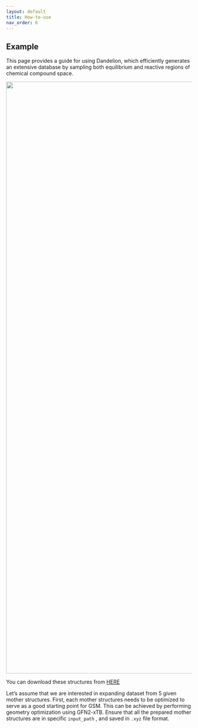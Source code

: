 ```yaml
---
layout: default
title: How-to-use
nav_order: 6
---
```


## Example 
<html lang="en">
                        <p>This page provides a guide for using Dandelion, which efficiently generates an extensive database by sampling both equilibrium and reactive regions of chemical compound space.</p>
                        <div align="center">
                            <img width="1600" alt="all" src="https://github.com/user-attachments/assets/6ff5bf37-7ce5-4980-a268-ee0f1d2c185d"/>
                        </div>
                        <p>
                            You can download these structures from <a href="https://github.com/mhyeok1/dand_docs/blob/docs/assets/mother_structures_for_tut.Zip">HERE</a>
                        </p>
                        <p>
                            Let’s assume that we are interested in expanding dataset from 5 given mother structures. First, each mother structures needs to be optimized to serve as a good starting point for GSM. This can be achieved by performing geometry optimization using GFN2-xTB. Ensure that all the prepared mother structures are in specific <code class="language-plaintext highlighter-rouge">input_path</code>
                            , and saved in <code class="language-plaintext highlighter-rouge">.xyz</code>
                            file format.
                        </p>
                        <!-- 파일명: _includes/tabs1.html -->
                        <style>
                            /* 외부 탭 (상위 탭) CSS */
                            .outer-tabs {
                                display: flex;
                                flex-wrap: wrap !important;
                                /* 절대 줄바꿈 X */
                                width: 100% !important;
                                /* 부모 너비만큼 확장 */
                                max-width: none !important;
                                /* 테마의 max-width 제한 해제 */
                                overflow-x: auto !important;
                                margin-bottom: 1rem;
                                
                            }

                            .outer-tabs input[type="radio"] {
                                display: none;
                            }

                            .outer-tabs label {
                                background: #eee;
                                padding: 0.5rem 1rem;
                                margin-right: 0.2rem;
                                cursor: pointer;
                                border-radius: 5px 5px 0 0;
                            }

                            .outer-tabs .outer-tab {
                                display: none;
                                z-index:2;
                                left:20px;
                                top: 670px;
                                width: 100%;
                                position:absolute;
                                margin: 0; 
                                border: 1px solid #ccc;
                                padding: 1rem;
                                border-radius: 0 5px 5px 5px;
                                background: #f9f9f9;
                                height:470px;
                            }
                            .next{
                                position:relative;
                            }
                            .outer-tabs input[type="radio"]:checked + label {
                                background: #ddd;
                                
                            }

                            .outer-tabs input[type="radio"]:checked + label + .outer-tab {
                                display: block;
                            }

                            /* 내부(하위) 탭 CSS */
                            .nested-tabs {
                                position:relative;
                                display: flex;
                                flex-wrap: wrap;
                                margin-bottom: 1rem;
                            }

                            .nested-tabs input[type="radio"] {
                                display: none;
                            }

                            .nested-tabs label {
                                background: #eee;
                                padding: 0.4rem 0.8rem;
                                margin-right: 0.2rem;
                                cursor: pointer;
                                border-radius: 3px 3px 0 0;
                                font-size: 0.9rem;
                            }

                            .nested-tabs .nested-tab {
                                position: absolute;
                                display: none;
                                top: 35px;
                                width: 100%;
                                border: 1px solid #ccc;
                                padding: 1rem;
                                border-radius: 0 3px 3px 3px;
                                background: #f9f9f9;
                                font-size: 0.9rem;
                            }

                            .nested-tabs input[type="radio"]:checked + label {
                                background: #ddd;
                            }

                            .nested-tabs input[type="radio"]:checked + label + .nested-tab {
                                display: block;
                            }

                            /* 트리 구조 전체에 폰트를 강제 적용하는 예시 */
                            .tree-structure {
                                font-family: "Courier New", Courier, monospace;
                                white-space: pre;
                                /* 트리 구조 줄맞춤 유지 */
                                font-size: 14px;
                                /* 필요에 따라 조정 */
                            }
                        </style>
                        <div class="outer-tabs">
                            <!-- 상위 탭 1: Structure -->
                            <input type="radio" name="outer-tabs" id="outer-tab-structure" checked=""/>
                            <label for="outer-tab-structure">Molecular Structure</label>
                            <div class="outer-tab">
                                <!-- 내부 탭: Structure 1 ~ 5 -->
                                <div class="nested-tabs">
                                    <!-- Structure 1 탭 -->
                                    <input type="radio" name="nested-tabs" id="nested-tab-1" checked=""/>
                                    <label for="nested-tab-1">Cl7138</label>
                                    <div class="nested-tab">
                                        <pre>11

Cl          -2.26279631     0.43247998    -0.04641091
C           -0.53339796     0.40058085    -0.02301215
C            0.27488623     1.56165626    -0.05319137
C            1.59527547     1.26911727    -0.03881976
S            1.87989529    -0.43724943     0.01532471
C            0.17575256    -0.76865423     0.01684597
N           -0.31260451    -2.04617746     0.13293541
H           -0.12640769     2.55744176    -0.08718073
H            2.43239654     1.93559234    -0.05293046
H            0.29134973    -2.78353992    -0.19312943
H           -1.28066134    -2.14438544    -0.13694928
        </pre>
                                    </div>
                                    <!-- Structure 2 탭 -->
                                    <input type="radio" name="nested-tabs" id="nested-tab-2"/>
                                    <label for="nested-tab-2">Cl7164</label>
                                    <div class="nested-tab">
                                        <pre>11

Cl          -2.39258127     0.28231570    -0.01385005
C           -0.68310066     0.20635979    -0.00403803
C            0.16552497     1.27600708     0.00026502
N            1.44362678     0.77431569     0.00784403
C            1.39365231    -0.58454810     0.00826508
C            0.08349707    -0.98200816     0.00096948
O            2.50361977    -1.35609092     0.01501512
H           -0.03190061     2.32693767    -0.00140328
H            2.27812655     1.33804774     0.01230499
H           -0.28142194    -1.98626313    -0.00060125
H            3.29566201    -0.80722536     0.01951589
        </pre>
                                    </div>
                                    <!-- Structure 3 탭 -->
                                    <input type="radio" name="nested-tabs" id="nested-tab-3"/>
                                    <label for="nested-tab-3">Cl7166</label>
                                    <div class="nested-tab">
                                        <pre>11

Cl          -2.00893918     0.40295557    -0.00764421
C           -0.29771663     0.35154368    -0.00075549
C            0.54793878     1.43295658     0.00409959
N            1.81992358     0.96593316     0.00865862
C            1.80854293    -0.39913088     0.00682335
C            0.50099341    -0.81752681     0.00095918
O            0.01488146    -2.08621568    -0.00268068
H            0.31666509     2.47770505     0.00452804
H            2.64817101     1.53578659     0.01277203
H            2.71386897    -0.97278066     0.00975244
H            0.74959357    -2.70839460    -0.00051687         
        </pre>
                                    </div>
                                    <!-- Structure 4 탭 -->
                                    <input type="radio" name="nested-tabs" id="nested-tab-4"/>
                                    <label for="nested-tab-4">Cl7168</label>
                                    <div class="nested-tab">
                                        <pre>11

Cl          -2.01971811     0.41732375    -0.00701530
C           -0.30596543     0.36509037    -0.00029388
C            0.56777110     1.47712449     0.00608804
C            1.83906018     0.98609080     0.00989984
N            1.77171936    -0.38218797     0.00608191
C            0.46616306    -0.77046403    -0.00014784
O            0.07632092    -2.06553918    -0.00504359
H            0.26865357     2.50434058     0.00754660
H            2.78137460     1.49355488     0.01497598
H            2.56698811    -0.99998241     0.00769027
H            0.84415267    -2.64700730    -0.00383202
        </pre>
                                    </div>
                                    <!-- Structure 5 탭 -->
                                    <input type="radio" name="nested-tabs" id="nested-tab-5"/>
                                    <label for="nested-tab-5">Cl7188</label>
                                    <div class="nested-tab">
                                        <pre>11

O           -2.77130538     0.48671433    -0.01587455
N           -1.38919947     0.48754498    -0.00810904
C           -0.59828425     1.57889594    -0.00382135
C            0.70875931     1.15154908     0.00349984
C            0.66708077    -0.25141656     0.00339239
C           -0.65288767    -0.64382920    -0.00390799
Cl           2.01857151    -1.30606170     0.01101477
H           -3.06365189     1.40967237    -0.01669118
H           -1.00051429     2.57314043    -0.00614438
H            1.58418729     1.76695954     0.00832626
H           -1.10380593    -1.61309521    -0.00634078
        </pre>
                                    </div>
                                </div>
                            </div>
                            <!-- 상위 탭 2: File Structure -->
                            <input type="radio" name="outer-tabs" id="outer-tab-file"/>
                            <label for="outer-tab-file">File Structure</label>
                            <div class="outer-tab">
                                <pre class="tree-structure">📂 mother_strucs
 ├── 📂 Cl7138
 │   └── 📂 ClGeom-m7138-i1-c1-opt
 │       └── 📄 struc.xyz
 ├── 📂 Cl7164
 │   └── 📂 ClGeom-m7164-i1-c1-opt
 │       └── 📄 struc.xyz
 ├── 📂 Cl7166
 │   └── 📂 ClGeom-m7166-i1-c1-opt
 │       └── 📄 struc.xyz
 ├── 📂 Cl7168
 │   └── 📂 ClGeom-m7168-i1-c1-opt
 │       └── 📄 struc.xyz
 └── 📂 Cl7188
     └── 📂 ClGeom-m7188-i1-c1-opt
         └── 📄 struc.xyz
    </pre></div> </div><p class="next"><pre>













        




        
    </pre>To run dandelion, your current conda environment should be <strong>ts</strong>. You can enter the following command in terminal for more information:</p> <div class="language-python highlighter-rouge"><div class="highlight"><pre class="highlight"><code><span class="err">$</span> <span class="n">dandelion_sample</span> <span class="o">-</span><span class="n">h</span>

<span class="n">usage</span><span class="p">:</span> <span class="n">dandelion_sample</span> <span class="p">[</span><span class="o">-</span><span class="n">h</span><span class="p">]</span> <span class="o">-</span><span class="n">i</span> <span class="n">INPUT_PATH</span> <span class="o">-</span><span class="n">o</span> <span class="n">OUTPUT_PATH</span> <span class="o">-</span><span class="n">n</span> <span class="n">MAX_WORKERS</span>

<span class="n">Do</span> <span class="n">SEGSM</span> <span class="ow">and</span> <span class="n">NEB</span> <span class="k">from</span> <span class="n">mother</span> <span class="n">structures</span><span class="p">,</span> <span class="n">Other</span> <span class="n">parameters</span> <span class="n">can</span> <span class="n">be</span> <span class="nb">set</span> <span class="ow">in</span> <span class="n">each</span>
<span class="n">modules</span>

<span class="n">options</span><span class="p">:</span>
  <span class="o">-</span><span class="n">h</span><span class="p">,</span> <span class="o">--</span><span class="n">help</span>            <span class="n">show</span> <span class="n">this</span> <span class="n">help</span> <span class="n">message</span> <span class="ow">and</span> <span class="nb">exit</span>
  <span class="o">-</span><span class="n">i</span> <span class="n">INPUT_PATH</span><span class="p">,</span> <span class="o">--</span><span class="n">input_path</span> <span class="n">INPUT_PATH</span>
                        <span class="n">Input</span> <span class="n">path</span> <span class="n">of</span> <span class="n">mother</span> <span class="n">structures</span>
  <span class="o">-</span><span class="n">o</span> <span class="n">OUTPUT_PATH</span><span class="p">,</span> <span class="o">--</span><span class="n">output_path</span> <span class="n">OUTPUT_PATH</span>
                        <span class="n">Output</span> <span class="n">path</span> <span class="n">of</span> <span class="n">dandelion</span>
  <span class="o">-</span><span class="n">n</span> <span class="n">MAX_WORKERS</span><span class="p">,</span> <span class="o">--</span><span class="n">max_workers</span> <span class="n">MAX_WORKERS</span>
                        <span class="n">Number</span> <span class="n">of</span> <span class="n">worker</span> <span class="n">processes</span>
</code></pre></div></div> <p>Assuming your mother structures are saved as ‘struc.xyz’ in <code class="language-plaintext highlighter-rouge">/home/pekora/example/mother_strucs</code>, you can initiate sampling with the following command:</p> <div class="language-python highlighter-rouge"><div class="highlight"><pre class="highlight"><code><span class="n">python</span> <span class="n">dandelion_sample</span> <span class="o">-</span><span class="n">i</span> <span class="o">/</span><span class="n">home</span><span class="o">/</span><span class="n">pekora</span><span class="o">/</span><span class="n">example</span><span class="o">/</span><span class="n">mother_strucs</span> <span class="o">-</span><span class="n">o</span> <span class="o">/</span><span class="n">home</span><span class="o">/</span><span class="n">pekora</span><span class="o">/</span><span class="n">example</span><span class="o">/</span><span class="n">outputs</span> <span class="o">-</span><span class="n">n</span> <span class="mi">30</span>
</code></pre></div></div> <p>Then the following 6 steps will be executed automatically:</p> <div class="language-plaintext highlighter-rouge"><div class="highlight"><pre class="highlight"><code>

                                                     `;:`  BREAK 1 2
                                         .;:;         /    BREAK 3 4
        _____                   _      _;::;         `     ADD 1 3
        |  __ \                | |    | |';:;'
        | |  | | __ _ _ __   __| | ___| |  _  ___  _ __
        | |  | |/ _` | '_ \ / _` |/ _ \ | | |/ _ \| '_ \
        | |__| | (_| | | | | (_| |  __/ | | | (_) | | | |
        |_____/ \__,_|_| |_|\__,_|\___|_| |_|\___/|_| |_|

                   Chemical compound space sampling
           near transition state using xTB, SE-GSM and NEB
                          Ver. 0.6.2 by mlee



</code></pre></div></div> <p>Dandelion first generates possible driving coordinates(seeds) from each mother structures.</p> <div class="language-plaintext highlighter-rouge"><div class="highlight"><pre class="highlight"><code>╔════════════════════════════════════════════════════════════════════╗
║                          1. Creating GSM                           ║
╚════════════════════════════════════════════════════════════════════╝

Arguments provided:
  input_path: /home/pekora/example/mother_strucs
  output_path: /home/pekora/example/outputs/1_gsm
  maxbreak: 2
  maxform: 2
  maxchange: 3
  minbreak: 0
  minform: 0
  minchange: 1
  ignore_single_change: True
  equiv_Hs: False

280 Seeds were generated from ClGeom-m7138-i1-c1-opt
276 Seeds were generated from ClGeom-m7164-i1-c1-opt
275 Seeds were generated from ClGeom-m7166-i1-c1-opt
276 Seeds were generated from ClGeom-m7168-i1-c1-opt
299 Seeds were generated from ClGeom-m7188-i1-c1-opt

Creating GSM finished!
</code></pre></div></div> <p>Based on generated GSM jobs, GSM can be executed. Some jobs can fail to converge or reach the product within the predefined maximum number of nodes and should be filtered out.</p> <div class="language-plaintext highlighter-rouge"><div class="highlight"><pre class="highlight"><code>╔════════════════════════════════════════════════════════════════════╗
║                           2. Running GSM                           ║
╚════════════════════════════════════════════════════════════════════╝

Arguments provided:
  input_path: /home/pekora/example/output/1_gsm
  max_workers: 30

GSM on seeds: 100%|████████████████████████| 1406/1406 [4:57:13&lt;00:00]
GSM finished!

</code></pre></div></div> <p>Dandelion excludes some trivial pathways with strictly uphill energy trajectories, negligible energy variations, unfeasible structures, or those that are repetitive.</p> <div class="language-plaintext highlighter-rouge"><div class="highlight"><pre class="highlight"><code>╔════════════════════════════════════════════════════════════════════╗
║                          3. Filtering GSM                          ║
╚════════════════════════════════════════════════════════════════════╝

Arguments provided:
  input_path: /home/pekora/example/outputs/1_gsm
  output_path: /home/pekora/example/outputs/2_gsm_filtered
  barrier_min: 5
  barrier_max: 200
  delta_e_min: 5

◤◢◤◢◤◢◤◢◤◢◤◢◤◢◤◢◤◢◤◢◤◢◤◢◤◢◤◢◤◢◤◢◤◢◤◢
   mother: ClGeom-m7138-i1-c1-opt
Initial seeds:                   280
GSM success reactions:           115
Profile filtered reactions:       41
Structure filtered reactions:     38
Unique reactions:                 28

◤◢◤◢◤◢◤◢◤◢◤◢◤◢◤◢◤◢◤◢◤◢◤◢◤◢◤◢◤◢◤◢◤◢◤◢
   mother: ClGeom-m7164-i1-c1-opt
Initial seeds:                   276
GSM success reactions:           111
Profile filtered reactions:       42
Structure filtered reactions:     38
Unique reactions:                 32

◤◢◤◢◤◢◤◢◤◢◤◢◤◢◤◢◤◢◤◢◤◢◤◢◤◢◤◢◤◢◤◢◤◢◤◢
   mother: ClGeom-m7166-i1-c1-opt
Initial seeds:                   275
GSM success reactions:            96
Profile filtered reactions:       31
Structure filtered reactions:     28
Unique reactions:                 25

◤◢◤◢◤◢◤◢◤◢◤◢◤◢◤◢◤◢◤◢◤◢◤◢◤◢◤◢◤◢◤◢◤◢◤◢
   mother: ClGeom-m7168-i1-c1-opt
Initial seeds:                   276
GSM success reactions:            87
Profile filtered reactions:       37
Structure filtered reactions:     35
Unique reactions:                 29

◤◢◤◢◤◢◤◢◤◢◤◢◤◢◤◢◤◢◤◢◤◢◤◢◤◢◤◢◤◢◤◢◤◢◤◢
   mother: ClGeom-m7188-i1-c1-opt
Initial seeds:                   299
GSM success reactions:           102
Profile filtered reactions:       40
Structure filtered reactions:     33
Unique reactions:                 30

Filtering GSM finished!

</code></pre></div></div> <p>Using the outputs of gsm, Dandelion runs NEB or Climbing-Image NEB. NEB can optimize some energy path using the concept of maximum force.</p> <div class="language-plaintext highlighter-rouge"><div class="highlight"><pre class="highlight"><code>╔════════════════════════════════════════════════════════════════════╗
║                           4. Running NEB                           ║
╚════════════════════════════════════════════════════════════════════╝

Arguments provided:
  input_path: /home/pekora/example/output/2_gsm_filtered
  output_path: /home/pekora/example/output/3_neb
  max_workers: 30
  n_images: 10
  neb_fmax: 0.5
  cineb_fmax: 0.05
  steps: 500

Seeds: 100%|███████████████████████████████████| 144/144 [04:34&lt;00:00]
xTB-NEB completed!

</code></pre></div></div> <p>In the fifth step, data is filtered based on specific criteria. For example, non-convergent reactions and those without a single negative eigenvalue in their Hessian matrices are excluded. This ensures focus on structures near valid paths. NEB results are further refined to avoid redundant structural data. A new band iteration is chosen only when the cumulative Fmax exceeds 0.1 eV/Å, saving DFT calculations and preventing overfitting to narrow PES regions.</p> <div class="language-plaintext highlighter-rouge"><div class="highlight"><pre class="highlight"><code>
╔════════════════════════════════════════════════════════════════════╗
║                          5. Filtering NEB                          ║
╚════════════════════════════════════════════════════════════════════╝

Arguments provided:
  input_path: /home/pekora/example/output/3_neb
  output_path: /home/pekora/example/output/4_neb_filtered

Mothers: 100%|█████████████████████████████████████| 5/5 [00:20&lt;00:00]

40/53 rxns were saved to /home/pekora/example/output/4_neb_filtered/reactions.json
Filtering NEB finished!

</code></pre></div></div> <p>Sixth step is to compile samples:</p> <div class="language-plaintext highlighter-rouge"><div class="highlight"><pre class="highlight"><code>
╔════════════════════════════════════════════════════════════════════╗
║                        6. Compiling samples                        ║
╚════════════════════════════════════════════════════════════════════╝

Arguments provided:
  input_path: /home/pekora/example/output/4_neb_filtered/reactions.json
  output_path: /home/pekora/example/output/xtb.h5
  fmax_threshold: 0.1

Compiling reactions: 100%|███████████████████████| 40/40 [00:03&lt;00:00]
Compiling finished!

</code></pre></div></div> <p>And there will be newly generated file in your output path, <code class="language-plaintext highlighter-rouge">xtb.h5</code> file.</p> <p>Next step is to execute dandelion_refine. You can enter -h or –help for more information:</p> <div class="language-plaintext highlighter-rouge"><div class="highlight"><pre class="highlight"><code>$ dandelion_refine -h
usage: dandelion_refine [-h] -i INPUT_PATH -n MAX_WORKERS --orca ORCA

Refine force on obtained samples, Other parameters can be set in each modules

options:
  -h, --help            show this help message and exit
  -i INPUT_PATH, --input_path INPUT_PATH
                        Input path of working directory containing xtb.h5
  -n MAX_WORKERS, --max_workers MAX_WORKERS
                        Number of worker processes
  --orca ORCA           Path of the orca binary file
</code></pre></div></div> <p>Make sure that the path of the orca should point an orca <strong>executable file</strong>.</p> <p>If you enter like this:</p> <div class="language-plaintext highlighter-rouge"><div class="highlight"><pre class="highlight"><code>$ dandelion_refine -i /home/pekora/example/outputs -n 15 --orca /home/pekora/package/orca/orca_5_0_4/orca
</code></pre></div></div> <p>2 steps below will be executed automatically !</p> <div class="language-plaintext highlighter-rouge"><div class="highlight"><pre class="highlight"><code>         ⢀⣀⣀⣀⣀⣀⡀       ⢀⢀⣀⢀⠞⠖⠁⠡⡂⡆ ⡠⢀⡀
         ⠺⢿⣿⣿⣿⣿⣿⣿⣷⣦⣠⣤⣤⣤⣄⣀⣀ ⡏⢸  ⢀ ⠣⠈ ⡠⡋⡨⡋⡂
           ⠙⢿⣿⣿⣿⣿⣿⣿⣿⣿⣿⣿⣿⣿⣿⣿⣷⣦⣄⡀⡎⢀⡰⢀⢎⠌⢀⠔⣐⠠⣄⣀
       ⢀ ⡔⢀⣴⣾⣿⣿⣿⣿⣿⣿⣿⣿⣿⣿⣿⣿⠿⠿⠿⣿⣿⣷⣄⠂ ⢊⠎ ⠠⠂⡀⠕⠌⠌ ⡄⡠⢄
    ⢀⡆⠄⠁⢈⢠⣾⣿⣿⣿⣿⣿⣿⣿⣿⣿⣿⣿⣿⣿⣀   ⣀⣿⣿⣿⣆⠐    ⡨⠒⠁⡀⢠⣦⠍⠇⡀⢲⠂⡄⠄
   ⠨⡀⠑⡈ ⢠⣿⣿⣿⣿⣿⣿⣿⣿⣿⣿⣿⣿⣿⣿⣿⣿⣿⣿⣿⣿⣿⣿⣿⣿⡄   ⠈  ⣬⠠⣰⣿ ⢳⢹⡄⡆⠄⢀⢼
 ⡄⠱⠈⠁⠑⢄⠐⣾⣿⣿⡿⠋⠁⣀⣠⣬⣽⣿⣿⣿⣿⣿⣿⠿⠿⠿⠿⠿⠿⠿⠿⠟⠁⡟⣅⡢⠁⠠⠜⡄⡑⢌⢧⡀ ⡀⣰⢁⡐⢁⢄⣡⣧⡤⠄
⠠⡐⠓⠂⠌  ⢀⣿⣿⡏⢀⣴⣿⠿⠛⠉⠉⠶⢸⣿⣿⠿⠁⠢⠨⢀⣻⣿⣿⣿⣿⢟⣿⣝⠂  ⠠⡠⢆⠈⡂⠱⡇ ⣅⠫⠂⡠⢂⡪⠋  ⠁⡆
⡶⠉ ⢀⡀⠁⡁⢸⣿⣿⢠⣾⡟⠁⣿⣿⡇ ⢀⠈⠉⠁    ⣀⠷⣹⣏⣷⢏⠹⠁    ⠈⢈ ⢇ ⢸⠱⢸⡏⡀⡶⡸⠎  ⠰⠁⡸
⢈⡕⡈⠁⠐⠂⢀⢸⣿⣿⣾⠏⣿⣿⡿⣻⣿⢞⡢⠄ ⠈ ⡀⡤⠂⠁⠉⠌       ⢀⢀⠠⠐⢄ ⡀⢆⠎⢹⣶⣷⣧⡈⠈⠉⠤⠂⠉⢀⠱⡀
⢠⡊    ⠁⣸⣿⣿⣿⣀⠉⡻⡏⠋⠁ ⠁⠒⠒⡀⣍⠍⠁ ⡀ ⢠⠂     ⢀⠈⠄⢀⠄⡒⠅⠈⢄⢡ ⢿⣿⣷⣿⡄ ⠐⠄⠤ ⠜⢀
⠐⠁ ⠤⠒⢠⣾⣿⣿⣿⣿⣿⣷⣄⢄  ⢀ ⡏ ⢰⣃⠊⡐⠐⠁⢀⠈  ⣀ ⠰⠢⢀⠂⡰⠈⠂  ⡱⠂⢂⡇⡈⠻⢿⣿⠇   ⡤⠄⣀⡰⠁
    ⠁⣾⣿⣿⣿⣿⣿⣿⣿⣿⣦ ⠄ ⠉   ⠸⠫⢞⠈⣰⠈ ⡐⢲⣿⡏       ⢠⡾ ⣀⠊⢱ ⠠⡀    ⢈⢀⡐⠤⣕⡄
    ⢰⣿⡿⠛⠉   ⠈⠙⠛         ⠈⠈ ⠻⠔⠁⢸⡍⡇      ⢀⣏ ⢀⠠⠆ ⠣⡀⠈⡠⡀⠉⠢⡤⠢⣈⡡⣢⠦
⠈⠁           ⢻⣇               ⢸⡇⡇      ⣼⡿⠉  ⢀⡇ ⠑⡄⠑⣌⢄ ⠙⢄⠠⡪⣅
             ⠈⣾⡆              ⢸⣏⡇     ⢠⣿⠇   ⠸⢌⢢⢄⡠⠣⠈⠢⡁⡈⣎⢢⡬⠃

               Energy refinement on samples using orca
                          Ver. 0.6.2 by mlee
</code></pre></div></div> <p>In this phase, we use DFT calculations with Orca 5.0. The default setting uses wB97X functional and 6-31(d) basis set, but these settings can be adjusted as needed.</p> <div class="language-plaintext highlighter-rouge"><div class="highlight"><pre class="highlight"><code>╔════════════════════════════════════════════════════════════════════╗
║                         7. Refining forces                         ║
╚════════════════════════════════════════════════════════════════════╝
Arguments provided:
  input_path: /home/pekora/example/output/xtb.h5
  output_path: /home/pekora/example/output/wb97x.db
  max_workers: 15
  orca: /home/pekora/package/orca/orca_5_0_4/orca

Restarting calculation from /home/pekora/example/output/wb97x.db
640 points are skipped.

Formulas: 100%|██████████████████████| 2/2 [85:50:01&lt;00:00, ? hour/it]
wB97X calculation finished!

</code></pre></div></div> <p>You can check your compiled database using ASE:</p> <div class="language-plaintext highlighter-rouge"><div class="highlight"><pre class="highlight"><code>$ ase db wb97x.db
id|age|user   |formula |calculator|    energy|natoms| fmax|pbc|charge|   mass
 1| 5d|pekora|C4ClH4NO|orca      |-20266.198|    11|5.874|FFF| 0.000|117.532
 2| 5d|pekora|C4ClH4NO|orca      |-20269.074|    11|0.470|FFF| 0.000|117.532
 3| 5d|pekora|C4ClH4NO|orca      |-20268.333|    11|5.994|FFF| 0.000|117.532
 4| 5d|pekora|C4ClH4NO|orca      |-20268.047|    11|1.195|FFF| 0.000|117.532
 5| 5d|pekora|C4ClH4NO|orca      |-20266.059|    11|3.630|FFF| 0.000|117.532
 6| 5d|pekora|C4ClH4NO|orca      |-20266.920|    11|4.553|FFF| 0.000|117.532
 7| 5d|pekora|C4ClH4NO|orca      |-20266.081|    11|1.022|FFF| 0.000|117.532
 8| 5d|pekora|C4ClH4NO|orca      |-20265.240|    11|4.314|FFF| 0.000|117.532
 9| 5d|pekora|C4ClH4NO|orca      |-20265.014|    11|7.924|FFF| 0.000|117.532
10| 5d|pekora|C4ClH4NO|orca      |-20268.711|    11|3.512|FFF| 0.000|117.532
11| 5d|pekora|C4ClH4NO|orca      |-20266.886|    11|5.938|FFF| 0.000|117.532
12| 5d|pekora|C4ClH4NO|orca      |-20266.322|    11|3.704|FFF| 0.000|117.532
13| 5d|pekora|C4ClH4NO|orca      |-20266.081|    11|1.021|FFF| 0.000|117.532
14| 5d|pekora|C4ClH4NO|orca      |-20265.532|    11|3.059|FFF| 0.000|117.532
15| 5d|pekora|C4ClH4NO|orca      |-20267.115|    11|3.885|FFF| 0.000|117.532
16| 5d|pekora|C4ClH4NO|orca      |-20262.912|    11|6.171|FFF| 0.000|117.532
17| 5d|pekora|C4ClH4NO|orca      |-20268.863|    11|1.657|FFF| 0.000|117.532
18| 5d|pekora|C4ClH4NO|orca      |-20265.663|    11|4.222|FFF| 0.000|117.532
19| 5d|pekora|C4ClH4NO|orca      |-20263.405|    11|5.723|FFF| 0.000|117.532
20| 5d|pekora|C4ClH4NO|orca      |-20267.567|    11|5.143|FFF| 0.000|117.532
Rows: 53842 (showing first 20)
</code></pre></div></div> <p>Finally, compile our wb97x.db sample :</p> <div class="language-plaintext highlighter-rouge"><div class="highlight"><pre class="highlight"><code>╔════════════════════════════════════════════════════════════════════╗
║                     8. Compiling final samples                     ║
╚════════════════════════════════════════════════════════════════════╝
Arguments provided:
  input_path: /home/pekora/example/output/wb97x.db
  output_path: /home/pekora/example/output/wb97x.h5

Compiled successfully!
</code></pre></div></div> </main> <hr> <footer> <p><a href="#top" id="back-to-top">Back to top</a></p> <p class="text-small text-grey-dk-100 mb-0">Copyright &copy; 2023 Minhyeok Lee. Distributed by an <a href="https://raw.githubusercontent.com/mhyeok1/dand/refs/heads/main/LICENSE">MIT license.</a></p> <div class="d-flex mt-2"> <p class="text-small text-grey-dk-000 mb-0"> <a href="https://github.com/mhyeok1/dand_docs/edit/docs/docs/how-to.md" id="edit-this-page">Edit this page on GitHub.</a> </p> </div> </footer> </div> </div> <div class="search-overlay"></div> </div> </body> </html>
